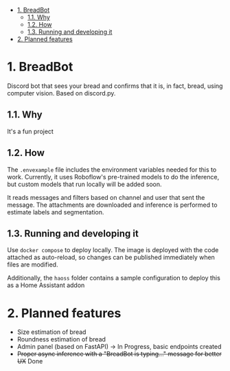 - [1. BreadBot](#1-breadbot)
  - [1.1. Why](#11-why)
  - [1.2. How](#12-how)
  - [1.3. Running and developing it](#13-running-and-developing-it)
- [2. Planned features](#2-planned-features)




# 1. BreadBot

Discord bot that sees your bread and confirms that it is, in fact, bread, using computer vision. Based on discord.py.

## 1.1. Why

It's a fun project

## 1.2. How

The `.envexample` file includes the environment variables needed for this to work. Currently, it uses Roboflow's pre-trained models to do the inference, but custom models that run locally will be added soon.

It reads messages and filters based on channel and user that sent the message. The attachments are downloaded and inference is performed to estimate labels and segmentation.

## 1.3. Running and developing it

Use `docker compose` to deploy locally. The image is deployed with the code attached as auto-reload, so changes can be published immediately when files are modified.

Additionally, the `haoss` folder contains a sample configuration to deploy this as a Home Assistant addon


# 2. Planned features

- Size estimation of bread
- Roundness estimation of bread
- Admin panel (based on FastAPI) -> In Progress, basic endpoints created
- ~~Proper async inference with a "BreadBot is typing..." message for better UX~~ Done